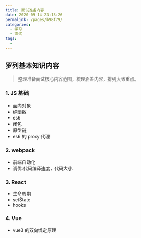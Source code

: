 ```yaml
---
title: 面试准备内容
date: 2020-09-14 23:13:26
permalink: /pages/b98f79/
categories:
  - 学习
  - 面试
tags:
  -
---
```


## 罗列基本知识内容

> 整理准备面试核心内容范围，梳理涵盖内容，排列大致重点。

### 1. JS 基础

- 面向对象
- 纯函数
- es6
- 闭包
- 原型链
- es6 的 proxy 代理

### 2. webpack

- 前端自动化
- 调优:代码编译速度，代码大小

### 3. React

- 生命周期
- setState
- hooks

### 4. Vue

- vue3 的双向绑定原理
